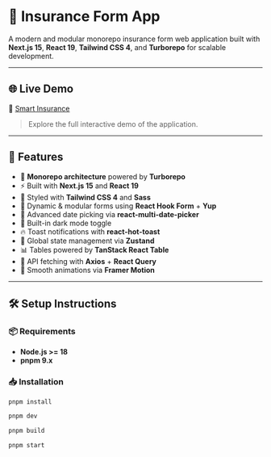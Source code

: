 # 🧾 Insurance Form App

A modern and modular monorepo insurance form web application built with **Next.js 15**, **React 19**, **Tailwind CSS 4**, and **Turborepo** for scalable development.

---

## 🌐 Live Demo

🔗 [Smart Insurance](https://smart-insurance-web.vercel.app)

> Explore the full interactive demo of the application.

---

## 🚀 Features

- 🧱 **Monorepo architecture** powered by **Turborepo**
- ⚡️ Built with **Next.js 15** and **React 19**
- 🎨 Styled with **Tailwind CSS 4** and **Sass**
- 🧩 Dynamic & modular forms using **React Hook Form** + **Yup**
- 📅 Advanced date picking via **react-multi-date-picker**
- 🌙 Built-in dark mode toggle
- 🔥 Toast notifications with **react-hot-toast**
- 🧠 Global state management via **Zustand**
- 📊 Tables powered by **TanStack React Table**
- 🔄 API fetching with **Axios** + **React Query**
- 🎥 Smooth animations via **Framer Motion**

---

## 🛠️ Setup Instructions

### 📦 Requirements

- **Node.js >= 18**
- **pnpm 9.x**

### 📥 Installation

```bash
pnpm install
```
```bash
pnpm dev
```
```bash
pnpm build
```
```bash
pnpm start
```


